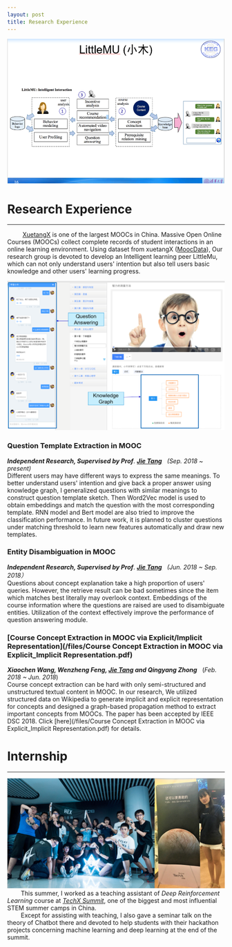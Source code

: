 ```yaml
---
layout: post
title: Research Experience
---
```


<img src="/images/me/LittleMU.png" class="fit image"> 

# Research Experience

------

&nbsp;&nbsp;&nbsp;&nbsp;&nbsp;&nbsp;&nbsp;&nbsp; [XuetangX](https://xuetangx.com/) is one of the largest MOOCs in China. Massive Open Online Courses (MOOCs) collect complete records of student interactions in an online learning environment. Using dataset from xuetangX ([MoocData](http://101.6.244.4:9123/)), Our research group is devoted to develop an Intelligent learning peer LittleMu, which can not only understand users' intention but also tell users basic knowledge and other users' learning progress. 

<div align="center">

<img src="/images/me/xiaomu1.png" class="fit image"> 

</div>

###  Question Template Extraction in MOOC

***Independent Research, Supervised by Prof***. ***[Jie Tang](http://keg.cs.tsinghua.edu.cn/jietang/)***&nbsp;&nbsp; *(Sep. 2018 ~ present)*<br/>Different users may have different ways to express the same meanings. To better understand users' intention and give back a proper answer using knowledge graph, I generalized questions with similar meanings to construct question template sketch. Then Word2Vec model is used to obtain embeddings and match the question with the most corresponding template. RNN model and Bert model are also tried to improve the classification performance. In future work, it is planned to cluster questions under matching threshold to learn new features automatically and draw new templates. 

### Entity Disambiguation in MOOC

***Independent Research, Supervised by Prof***. ***[Jie Tang](http://keg.cs.tsinghua.edu.cn/jietang/)*** &nbsp;&nbsp;*(Jun. 2018  ~ Sep. 2018）*<br/>Questions about concept explanation take a high proportion of users' queries. However, the retrieve result can be bad sometimes since the item which matches best literally may overlook context. Embeddings of the course information where the questions are raised are used to disambiguate entities. Utilization of the context effectively improve the performance of question answering module.

### [Course Concept Extraction in MOOC via Explicit/Implicit Representation](/files/Course Concept Extraction in MOOC via Explicit_Implicit Representation.pdf)

***Xiaochen Wang, Wenzheng Feng, [Jie Tang](http://keg.cs.tsinghua.edu.cn/jietang/) and Qingyang Zhong***&nbsp;&nbsp; (*Feb. 2018  ~  Jun. 2018*)<br/>Course concept extraction can be hard with only semi-structured and unstructured textual content in MOOC. In our research, We utilized structured data on Wikipedia to generate implicit and explicit representation for concepts and designed a graph-based propagation method to extract important concepts from MOOCs. The paper has been accepted by IEEE DSC 2018. Click [here](/files/Course Concept Extraction in MOOC via Explicit_Implicit Representation.pdf) for details.



# Internship

------

<img src="/images/me/TechXCom1.png" class="fit image">&nbsp;&nbsp;&nbsp;&nbsp;&nbsp;&nbsp;&nbsp;&nbsp;This summer, I worked as a teaching assistant of *Deep Reinforcement Learning* course at *[TechX Summit](http://techxsummit.com/index-en.html)*, one of the biggest and most influential STEM summer camps in China.<br/> &nbsp;&nbsp;&nbsp;&nbsp;&nbsp;&nbsp;&nbsp;&nbsp;Except for assisting with teaching, I also gave a seminar talk on the theory of Chatbot there and devoted to help students with their hackathon projects concerning machine learning and deep learning at the end of the summit.





